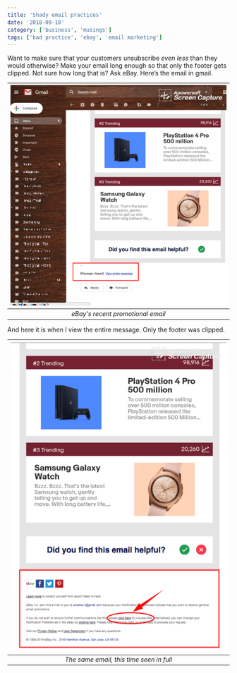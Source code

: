 ```yaml
---
title: 'Shady email practices'
date: '2018-09-10'
category: ['business', 'musings']
tags: ['bad practice', 'ebay', 'email marketing']
---
```

Want to make sure that your customers unsubscribe _even less_ than they would otherwise? Make your email long enough so that only the footer gets clipped. Not sure how long that is? Ask eBay. Here’s the email in gmail. 

|![clipped-email](./email-clipped.png) |
|:---:|
| *eBay's recent promotional email* |

And here it is when I view the entire message. Only the footer was clipped.

| ![unclipped-email](./email-unclipped.png) |
|:---:|
| *The same email, this time seen in full* |